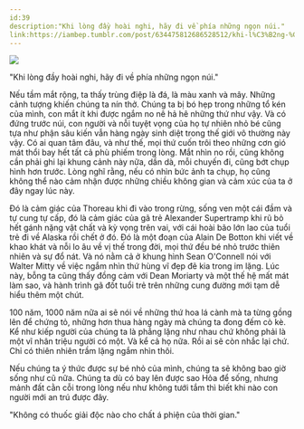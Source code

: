```yaml
---
id:39
description:"Khi lòng đầy hoài nghi, hãy đi về phía những ngọn núi."
link:https://iambep.tumblr.com/post/634475812686528512/khi-l%C3%B2ng-%C4%91%E1%BA%A7y-ho%C3%A0i-nghi-h%C3%A3y-%C4%91i-v%E1%BB%81-ph%C3%ADa-nh%E1%BB%AFng-ng%E1%BB%8Dn
---
```


![](https://64.media.tumblr.com/cea8ecd0979bbfe2e85d86d69c625a1a/54b8b861164059d7-33/s1280x1920/e2db15e6d87809860e0adc9f91767cf8629e4e3d.jpg)

"Khi lòng đầy hoài nghi, hãy đi về phía những ngọn núi."

Nếu tầm mắt rộng, ta thấy trùng điệp là đá, là màu xanh và mây. Những cảnh
tượng khiến chúng ta nín thở. Chúng ta bị bó hẹp trong những tổ kén của
mình, con mắt ít khi được ngắm no nê hả hê những thứ như vậy. Và có đứng
trước núi, con người và nỗi tuyệt vọng của họ tự nhiên nhỏ bé cũng tựa như
phận sâu kiến vẫn hàng ngày sinh diệt trong thế giới vô thường này vậy.
Có ai quan tâm đâu, và như thế, mọi thứ cuốn trôi theo những cơn gió mát
thổi bay hết tất cả phù phiếm trong lòng. Mắt nhìn no rồi, cũng không cần
phải ghi lại khung cảnh này nữa, dần dà, mỗi chuyến đi, cũng bớt chụp hình
hơn trước. Lòng nghĩ rằng, nếu có nhìn bức ảnh ta chụp, họ cũng không thể
nào cảm nhận được những chiều không gian và cảm xúc của ta ở đây ngay lúc
này.

Đó là cảm giác của Thoreau khi đi vào trong rừng, sống ven một cái đầm và
tự cung tự cấp, đó là cảm giác của gã trẻ Alexander Supertramp khi rũ bỏ
hết gánh nặng vật chất và kỳ vọng trên vai, với cái hoài bão lớn lao của
tuổi trẻ đi về Alaska rồi chết ở đó. Đó là một đoạn của Alain De Botton
khi viết về khao khát và nỗi lo âu về vị thế trong đời, mọi thứ đều bé nhỏ
trước thiên nhiên và sự đổ nát. Và nó nằm cả ở khung hình Sean O'Connell
nói với Walter Mitty về việc ngắm nhìn thứ hùng vĩ đẹp đẽ kia trong im lặng.
Lúc này, bỗng ta cũng thấy đồng cảm với Dean Moriarty và một thế hệ mất
mát làm sao, và hành trình gã đốt tuổi trẻ trên những cung đường mới tạm
dễ hiểu thêm một chút.

100 năm, 1000 năm nữa ai sẽ nói về những thứ hoa lá cành mà ta từng gồng
lên để chứng tỏ, những hơn thua hàng ngày mà chúng ta đong đếm cò kè. Kể
như kiếp người của chúng ta là phẳng lặng như nhau chứ không phải là một
vĩ nhân triệu người có một. Và kể cả họ nữa. Rồi ai sẽ còn nhắc lại chứ.
Chỉ có thiên nhiên trầm lặng ngắm nhìn thôi.

Nếu chúng ta ý thức được sự bé nhỏ của mình, chúng ta sẽ không bao giờ sống
như cũ nữa. Chúng ta dù có bay lên được sao Hỏa để sống, nhưng mảnh đất
cằn cỗi trong lòng nếu như không tưới tắm thì biết khi nào con người mới
an trú được đây.

"Không có thuốc giải độc nào cho chất á phiện của thời gian."